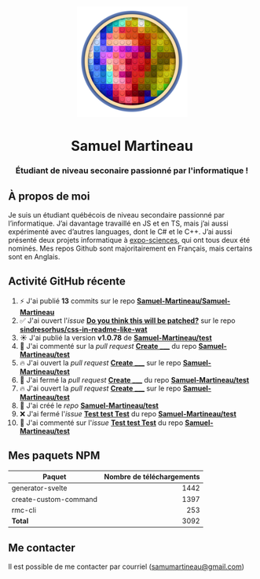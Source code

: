 <div align="middle">
  <img height="225" alt="avatar" src="https://raw.githubusercontent.com/Samuel-Martineau/Samuel-Martineau/master/avatar.png">
  <h1>Samuel Martineau</h1>
  <h3>Étudiant de niveau seconaire passionné par l'informatique !</h3>
</div>

## À propos de moi

Je suis un étudiant québécois de niveau secondaire passionné par l’informatique. J’ai davantage travaillé en JS et en TS, mais j’ai aussi expérimenté avec d’autres languages, dont le C# et le C++. J’ai aussi présenté deux projets informatique à [expo-sciences](https://technoscience.ca/programmes/expo-sciences/), qui ont tous deux été nominés. Mes repos Github sont majoritairement en Français, mais certains sont en Anglais.

## Activité GitHub récente

1. ⚡ J&#x27;ai publié **13** commits sur le repo [**Samuel-Martineau/Samuel-Martineau**](https://github.com/Samuel-Martineau/Samuel-Martineau)
2. ✅ J&#x27;ai ouvert l&#x27;_issue_ [**Do you think this will be patched?**](https://github.com/sindresorhus/css-in-readme-like-wat/issues/2) sur le repo [**sindresorhus/css-in-readme-like-wat**](https://github.com/sindresorhus/css-in-readme-like-wat)
3. ☀️ J&#x27;ai publié la version **v1.0.78** de [**Samuel-Martineau/test**](https://github.com/Samuel-Martineau/test)
4. 💬 J&#x27;ai commenté sur la _pull request_ [**Create \_\_\_**](https://github.com/Samuel-Martineau/test/issues/2) du repo [**Samuel-Martineau/test**](https://github.com/Samuel-Martineau/test)
5. 🔥 J&#x27;ai ouvert la _pull request_ [**Create \_\_\_**](https://github.com/Samuel-Martineau/test/pull/2) sur le repo [**Samuel-Martineau/test**](https://github.com/Samuel-Martineau/test)
6. 🚫 J&#x27;ai fermé la _pull request_ [**Create \_\_\_**](https://github.com/Samuel-Martineau/test/pull/2) du repo [**Samuel-Martineau/test**](https://github.com/Samuel-Martineau/test)
7. 🔥 J&#x27;ai ouvert la _pull request_ [**Create \_\_\_**](https://github.com/Samuel-Martineau/test/pull/2) sur le repo [**Samuel-Martineau/test**](https://github.com/Samuel-Martineau/test)
8. 🚀 J&#x27;ai créé le _repo_ [**Samuel-Martineau/test**](https://github.com/Samuel-Martineau/test)
9. ❌ J&#x27;ai fermé l&#x27;_issue_ [**Test test Test**](https://github.com/Samuel-Martineau/test/issues/1) du repo [**Samuel-Martineau/test**](https://github.com/Samuel-Martineau/test)
10. 💬 J&#x27;ai commenté sur l&#x27;_issue_ [**Test test Test**](https://github.com/Samuel-Martineau/test/issues/1) du repo [**Samuel-Martineau/test**](https://github.com/Samuel-Martineau/test)

## Mes paquets NPM

| Paquet                | Nombre de téléchargements |
| --------------------- | ------------------------: |
| generator-svelte      |                      1442 |
| create-custom-command |                      1397 |
| rmc-cli               |                       253 |
| **Total**             |                      3092 |

## Me contacter

Il est possible de me contacter par courriel ([samumartineau@gmail.com](mailto:samumartineau@gmail.com))
